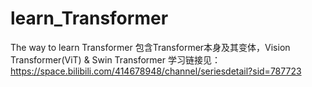 # learn_Transformer
The way to learn Transformer
包含Transformer本身及其变体，Vision Transformer(ViT) & Swin Transformer
学习链接见：https://space.bilibili.com/414678948/channel/seriesdetail?sid=787723